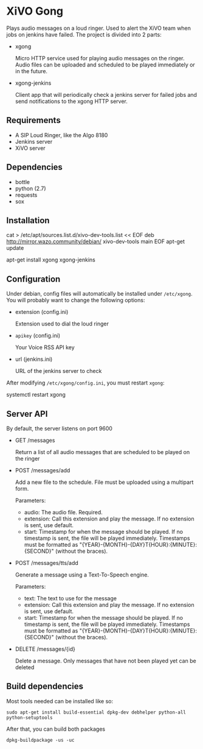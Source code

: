 # XiVO Gong

Plays audio messages on a loud ringer. Used to alert the XiVO team when jobs on
jenkins have failed. The project is divided into 2 parts:

 * xgong

    Micro HTTP service used for playing audio messages on the ringer. Audio
    files can be uploaded and scheduled to be played immediately or in the
    future.

 * xgong-jenkins

    Client app that will periodically check a jenkins server for failed jobs
    and send notifications to the xgong HTTP server.

## Requirements

 * A SIP Loud Ringer, like the Algo 8180
 * Jenkins server
 * XiVO server

## Dependencies

 * bottle
 * python (2.7)
 * requests
 * sox

## Installation

   cat > /etc/apt/sources.list.d/xivo-dev-tools.list << EOF
   deb http://mirror.wazo.community/debian/ xivo-dev-tools main
   EOF
   apt-get update

   apt-get install xgong xgong-jenkins

## Configuration

Under debian, config files will automatically be installed under `/etc/xgong`.
You will probably want to change the following options:

 * extension (config.ini)

    Extension used to dial the loud ringer

 * `apikey` (config.ini)

    Your Voice RSS API key

 * url (jenkins.ini)

    URL of the jenkins server to check

After modifying `/etc/xgong/config.ini`, you must restart `xgong`:

   systemctl restart xgong


## Server API

By default, the server listens on port 9600

 * GET /messages

    Return a list of all audio messages that are scheduled to be played on the ringer

 * POST /messages/add

    Add a new file to the schedule. File must be uploaded using a multipart form.

    Parameters:

    * audio: The audio file. Required.
    * extension: Call this extension and play the message. If no extension is sent, use default.
    * start: Timestamp for when the message should be played. If no timestamp
      is sent, the file will be played immediately. Timestamps must be formatted as
      "{YEAR}-{MONTH}-{DAY}T{HOUR}:{MINUTE}:{SECOND}" (without the braces).

 * POST /messages/tts/add

    Generate a message using a Text-To-Speech engine.

    Parameters:

    * text: The text to use for the message
    * extension: Call this extension and play the message. If no extension is sent, use default.
    * start: Timestamp for when the message should be played. If no timestamp
      is sent, the file will be played immediately. Timestamps must be formatted as
      "{YEAR}-{MONTH}-{DAY}T{HOUR}:{MINUTE}:{SECOND}" (without the braces).

 * DELETE /messages/{id}

    Delete a message. Only messages that have not been played yet can be deleted


## Build dependencies

Most tools needed can be installed like so:

    sudo apt-get install build-essential dpkg-dev debhelper python-all python-setuptools

After that, you can build both packages

    dpkg-buildpackage -us -uc

